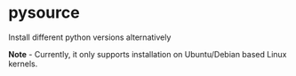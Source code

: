 # pysource
Install different python versions alternatively

**Note** - Currently, it only supports installation on Ubuntu/Debian based Linux kernels.
